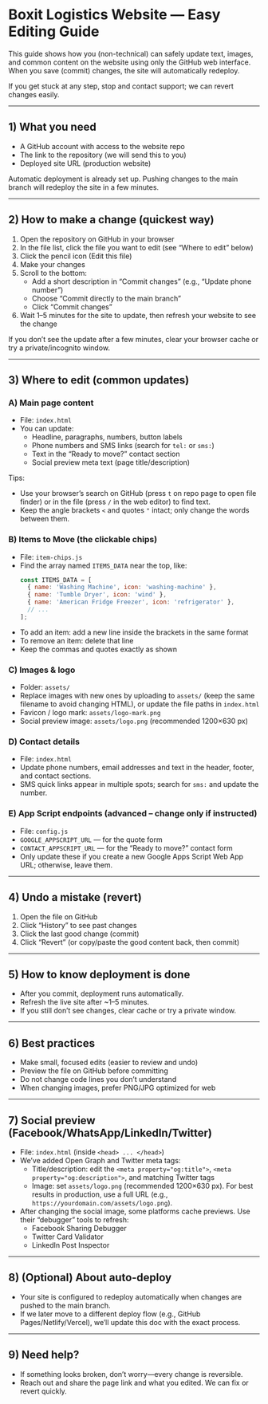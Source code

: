 # Boxit Logistics Website — Easy Editing Guide

This guide shows how you (non-technical) can safely update text, images, and common content on the website using only the GitHub web interface. When you save (commit) changes, the site will automatically redeploy.

If you get stuck at any step, stop and contact support; we can revert changes easily.

---

## 1) What you need
- A GitHub account with access to the website repo
- The link to the repository (we will send this to you)
- Deployed site URL (production website)

Automatic deployment is already set up. Pushing changes to the main branch will redeploy the site in a few minutes.

---

## 2) How to make a change (quickest way)
1. Open the repository on GitHub in your browser
2. In the file list, click the file you want to edit (see “Where to edit” below)
3. Click the pencil icon (Edit this file)
4. Make your changes
5. Scroll to the bottom:
   - Add a short description in “Commit changes” (e.g., “Update phone number”)
   - Choose “Commit directly to the main branch”
   - Click “Commit changes”
6. Wait 1–5 minutes for the site to update, then refresh your website to see the change

If you don’t see the update after a few minutes, clear your browser cache or try a private/incognito window.

---

## 3) Where to edit (common updates)

### A) Main page content
- File: `index.html`
- You can update:
  - Headline, paragraphs, numbers, button labels
  - Phone numbers and SMS links (search for `tel:` or `sms:`)
  - Text in the “Ready to move?” contact section
  - Social preview meta text (page title/description)

Tips:
- Use your browser’s search on GitHub (press `t` on repo page to open file finder) or in the file (press `/` in the web editor) to find text.
- Keep the angle brackets `<` and quotes `"` intact; only change the words between them.

### B) Items to Move (the clickable chips)
- File: `item-chips.js`
- Find the array named `ITEMS_DATA` near the top, like:
  ```js
  const ITEMS_DATA = [
    { name: 'Washing Machine', icon: 'washing-machine' },
    { name: 'Tumble Dryer', icon: 'wind' },
    { name: 'American Fridge Freezer', icon: 'refrigerator' },
    // ...
  ];
  ```
- To add an item: add a new line inside the brackets in the same format
- To remove an item: delete that line
- Keep the commas and quotes exactly as shown

### C) Images & logo
- Folder: `assets/`
- Replace images with new ones by uploading to `assets/` (keep the same filename to avoid changing HTML), or update the file paths in `index.html`
- Favicon / logo mark: `assets/logo-mark.png`
- Social preview image: `assets/logo.png` (recommended 1200×630 px)

### D) Contact details
- File: `index.html`
- Update phone numbers, email addresses and text in the header, footer, and contact sections.
- SMS quick links appear in multiple spots; search for `sms:` and update the number.

### E) App Script endpoints (advanced – change only if instructed)
- File: `config.js`
- `GOOGLE_APPSCRIPT_URL` — for the quote form
- `CONTACT_APPSCRIPT_URL` — for the “Ready to move?” contact form
- Only update these if you create a new Google Apps Script Web App URL; otherwise, leave them.

---

## 4) Undo a mistake (revert)
1. Open the file on GitHub
2. Click “History” to see past changes
3. Click the last good change (commit)
4. Click “Revert” (or copy/paste the good content back, then commit)

---

## 5) How to know deployment is done
- After you commit, deployment runs automatically.
- Refresh the live site after ~1–5 minutes.
- If you still don’t see changes, clear cache or try a private window.

---

## 6) Best practices
- Make small, focused edits (easier to review and undo)
- Preview the file on GitHub before committing
- Do not change code lines you don’t understand
- When changing images, prefer PNG/JPG optimized for web

---

## 7) Social preview (Facebook/WhatsApp/LinkedIn/Twitter)
- File: `index.html` (inside `<head> ... </head>`)
- We’ve added Open Graph and Twitter meta tags:
  - Title/description: edit the `<meta property="og:title">`, `<meta property="og:description">`, and matching Twitter tags
  - Image: set `assets/logo.png` (recommended 1200×630 px). For best results in production, use a full URL (e.g., `https://yourdomain.com/assets/logo.png`).
- After changing the social image, some platforms cache previews. Use their “debugger” tools to refresh:
  - Facebook Sharing Debugger
  - Twitter Card Validator
  - LinkedIn Post Inspector

---

## 8) (Optional) About auto-deploy
- Your site is configured to redeploy automatically when changes are pushed to the main branch.
- If we later move to a different deploy flow (e.g., GitHub Pages/Netlify/Vercel), we’ll update this doc with the exact process.

---

## 9) Need help?
- If something looks broken, don’t worry—every change is reversible.
- Reach out and share the page link and what you edited. We can fix or revert quickly.
